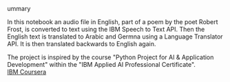 ummary

<p>In this notebook an audio file in English, part of a poem by the poet Robert Frost, is converted to text using the IBM Speech to Text API. Then the English text is translated to Arabic and Germna  using a Language Translator API. It is then translated backwards to English again.</p>


<p>
The project is inspired by the course "Python Project for AI & Application Development" within the "IBM Applied AI Professional Certificate".<br>
<a href="https://www.coursera.org/professional-certificates/applied-artifical-intelligence-ibm-watson-ai" target="_blank">IBM Coursera</a> 
</p> 


